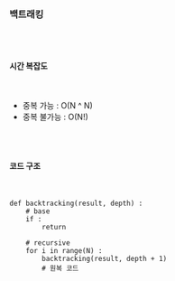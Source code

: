 
### 백트래킹

<br>
<br>

#### 시간 복잡도

<br>

- 중복 가능 : O(N ^ N)
- 중복 불가능 : O(N!)

<br>
<br>

#### 코드 구조

<br>

```
def backtracking(result, depth) :
	# base
    if :
    	return
    
    # recursive
    for i in range(N) :
    	backtracking(result, depth + 1)
        # 원복 코드
```